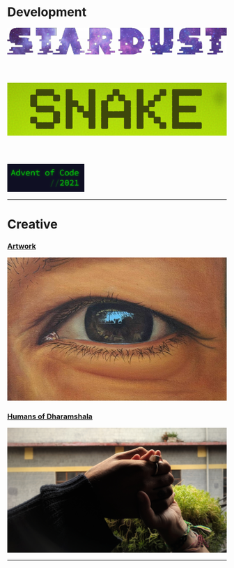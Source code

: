 # Development

<a href="https://itch.io/jam/gamedevtv-jam-2022/rate/1553285">
  <img alt="An image of the Stardust title banner." src="images/Stardust_Banner_transparent.png?raw=true">
</a>

<br><br>

<a href="/Snake2000">
  <img alt="An image of the Snake 2000 title banner." src="images/snake_thumbnail.png?raw=true">
</a>

<br><br>

<a href="https://github.com/2nPlusOne/AoC-2021">
  <img alt="An image with the text 'Advent of Code 2021 in green letters." src="images/adventofcode.png?raw=true">
</a>

---

# Creative

### [Artwork](https://www.instagram.com/rwebbart/)
<a href="https://www.instagram.com/rwebbart/">
  <img alt="An image of a painting of an eye done by Ryan." src="images/eye.png?raw=true">
</a>

<br>

### [Humans of Dharamshala](/pages/humans_of_dharamshala)
<a href="/pages/humans_of_dharamshala">
  <img alt="A photo of two hands gently clasped, each arm extending from either side to the center." src="images/carpe-diem.jpeg?raw=true">
</a>

---
